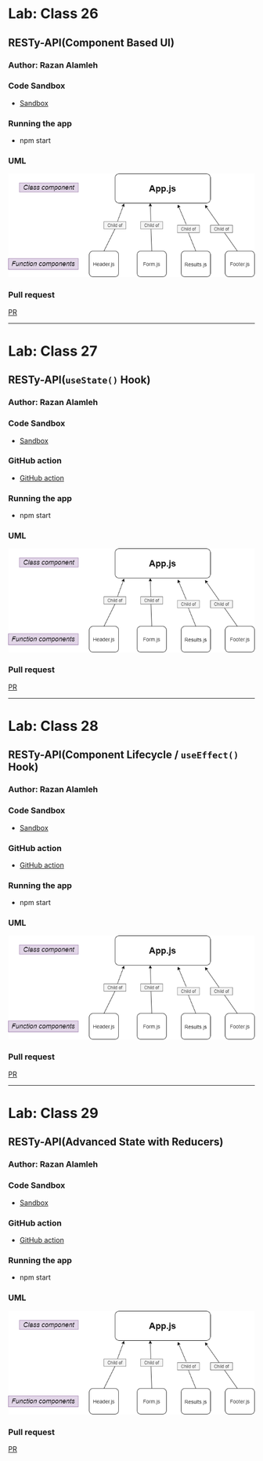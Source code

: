 # Lab: Class 26

## RESTy-API(Component Based UI)

### Author: Razan Alamleh

### Code Sandbox
- [Sandbox](https://codesandbox.io/s/currying-frog-9ml5y)

### Running the app
- npm start

### UML
![uml](./img/uml.png)

### Pull request
[PR](https://github.com/Razan-am/RESTy-API/pull/1)


---------------------------------------------------------------------------------------

# Lab: Class 27

## RESTy-API(`useState()` Hook)

### Author: Razan Alamleh

### Code Sandbox
- [Sandbox](https://codesandbox.io/s/currying-frog-9ml5y)
### GitHub action
- [GitHub action](https://github.com/Razan-am/RESTy-API/runs/3588175938?check_suite_focus=true)

### Running the app
- npm start

### UML
![uml](./img/uml.png)

### Pull request
[PR](https://github.com/Razan-am/RESTy-API/pull/3)


---------------------------------------------------------------------------------------

# Lab: Class 28

## RESTy-API(Component Lifecycle / `useEffect()` Hook)

### Author: Razan Alamleh

### Code Sandbox
- [Sandbox](https://codesandbox.io/s/currying-frog-9ml5y)
### GitHub action
- [GitHub action](https://github.com/Razan-am/RESTy-API/runs/3588175938?check_suite_focus=true)

### Running the app
- npm start

### UML
![uml](./img/uml.png)

### Pull request
[PR](https://github.com/Razan-am/RESTy-API/pull/3)

---------------------------------------------------------------------------------------

# Lab: Class 29

## RESTy-API(Advanced State with Reducers)

### Author: Razan Alamleh

### Code Sandbox
- [Sandbox](https://codesandbox.io/s/currying-frog-9ml5y)
### GitHub action
- [GitHub action](https://github.com/Razan-am/RESTy-API/runs/3588175938?check_suite_focus=true)

### Running the app
- npm start

### UML
![uml](./img/uml.png)

### Pull request
[PR](https://github.com/Razan-am/RESTy-API/pull/3)